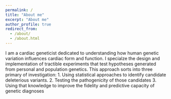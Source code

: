 ```yaml
---
permalink: /
title: "About me"
excerpt: "About me"
author_profile: true
redirect_from: 
  - /about/
  - /about.html
---
```


I am a cardiac geneticist dedicated to understanding how human genetic variation influences cardiac form and function. I specialze the design and implementation of tractible experiments that test hypotheses generated from personal and population genetics. This approach sorts into three primary of investigation: 1. Using statistical approaches to identify candidate deleterious variants. 2. Testing the pathogenicity of those candidates 3. Using that knowledge to improve the fidelity and predictive capacity of genetic diagnoses
